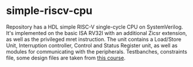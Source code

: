# simple-riscv-cpu
Repository has a HDL simple RISC-V single-cycle CPU on SystemVerilog. It's implemented on the basic ISA RV32I with an additional Zicsr extension, as well as the privileged mret instruction. The unit contains a Load/Store Unit, Interruption controller, Control and Status Register unit, as well as modules for communicating with the peripherals.
Testbanches, constraints file, some design files are taken from [this course](https://github.com/MPSU/APS/tree/master/Labs).
